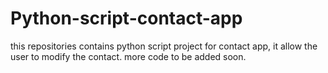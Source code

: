 # Python-script-contact-app
 this repositories contains  python script project for contact app, it allow the user to modify the contact. more code to be added soon.
